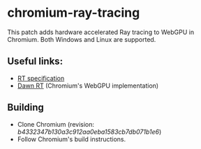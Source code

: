 # chromium-ray-tracing

This patch adds hardware accelerated Ray tracing to WebGPU in Chromium. Both Windows and Linux are supported.


## Useful links:
 - [RT specification](https://github.com/maierfelix/dawn-ray-tracing/blob/master/RT_SPEC.md)
 - [Dawn RT](https://github.com/maierfelix/dawn-ray-tracing) (Chromium's WebGPU implementation)

## Building

 - Clone Chromium (revision: *b4332347b130a3c912aa0eba1583cb7db071b1e6*)
 - Follow Chromium's build instructions.
 